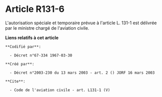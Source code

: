 # Article R131-6

L'autorisation spéciale et temporaire prévue à l'article L. 131-1 est délivrée par le ministre chargé de l'aviation civile.

**Liens relatifs à cet article**

	**Codifié par**:

	  - Décret n°67-334 1967-03-30

	**Créé par**:

	  - Décret n°2003-230 du 13 mars 2003 - art. 2 () JORF 16 mars 2003

	**Cite**:

	  - Code de l'aviation civile - art. L131-1 (V)
